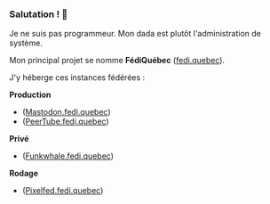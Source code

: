 ### Salutation ! 👋

Je ne suis pas programmeur. Mon dada est plutôt l'administration de système.

Mon principal projet se nomme **FédiQuébec** ([fedi.quebec](https://fedi.quebec)).

J'y héberge ces instances fédérées :

**Production**

* ([Mastodon.fedi.quebec](https://mastodon.fedi.quebec))
* ([PeerTube.fedi.quebec](https://peertube.fedi.quebec))

**Privé**

* ([Funkwhale.fedi.quebec](https://funkwhale.fedi.quebec))

**Rodage**

* ([Pixelfed.fedi.quebec](https://pixelfed.fedi.quebec))
